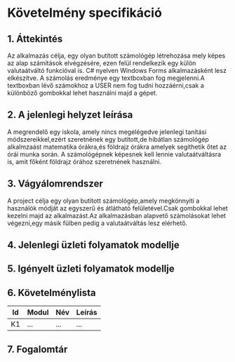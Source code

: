 # Követelmény specifikáció

## 1. Áttekintés
Az alkalmazás célja, egy olyan butított számológép létrehozása mely képes az alap számítások elvégzésére, ezen felül rendelkezik egy külön valutaátváltó funkcióval is. C# nyelven Windows Forms alkalmazásként lesz elkészítve. A számolás eredménye egy textboxban fog megjelenni.A textboxban lévő számokhoz a USER nem fog tudni hozzáérni,csak a különböző gombokkal lehet használni majd a gépet.
## 2. A jelenlegi helyzet leírása
A megrendelő egy iskola, amely nincs megelégedve jelenlegi tanítási módszereikkel,ezért szeretnének egy butított,de hibátlan számológép alkalmzaást matematika órákra,és földrajz órákra amelyek segíthetik őtet az órái munka során. A számológépnek képesnek kell lennie valutaátváltásra is, amit főként földrajz órához szeretnének használni.
## 3. Vágyálomrendszer
A project célja egy olyan butított számológép,amely megkönnyíti a használók módját az egyszerű és átlátható felületével.Csak gombokkal lehet kezelni majd az alkalmazást.Az alkalmazásban alapvető számolásokat lehet végezni,egy másik fülben pedig a valutaátváltás lesz elérhető.
## 4. Jelenlegi üzleti folyamatok modellje

## 5. Igényelt üzleti folyamatok modellje

## 6. Követelménylista

| Id | Modul | Név | Leírás |
| :---: | --- | --- | --- |
| K1 | ... | ... | ... |

## 7. Fogalomtár

